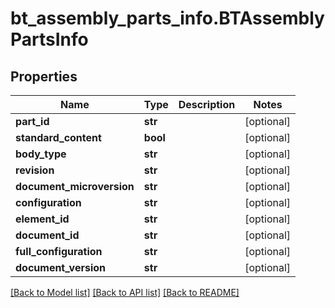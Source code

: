 # bt_assembly_parts_info.BTAssemblyPartsInfo

## Properties
Name | Type | Description | Notes
------------ | ------------- | ------------- | -------------
**part_id** | **str** |  | [optional] 
**standard_content** | **bool** |  | [optional] 
**body_type** | **str** |  | [optional] 
**revision** | **str** |  | [optional] 
**document_microversion** | **str** |  | [optional] 
**configuration** | **str** |  | [optional] 
**element_id** | **str** |  | [optional] 
**document_id** | **str** |  | [optional] 
**full_configuration** | **str** |  | [optional] 
**document_version** | **str** |  | [optional] 

[[Back to Model list]](../README.md#documentation-for-models) [[Back to API list]](../README.md#documentation-for-api-endpoints) [[Back to README]](../README.md)


